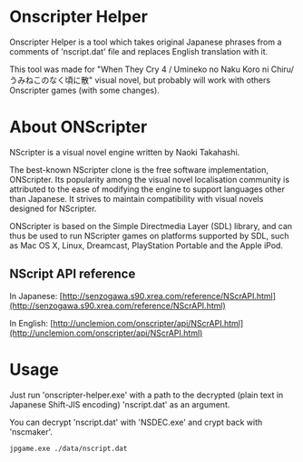 ﻿# Onscripter Helper

Onscripter Helper is a tool which takes original Japanese phrases from a comments of 'nscript.dat' file and replaces English translation with it.

This tool was made for "When They Cry 4 / Umineko no Naku Koro ni Chiru/ うみねこのなく頃に散" visual novel, but probably will work with others Onscripter games (with some changes).

# About ONScripter

NScripter is a visual novel engine written by Naoki Takahashi.

The best-known NScripter clone is the free software implementation, ONScripter. Its popularity among the visual novel localisation community is attributed to the ease of modifying the engine to support languages other than Japanese. It strives to maintain compatibility with visual novels designed for NScripter.

ONScripter is based on the Simple Directmedia Layer (SDL) library, and can thus be used to run NScripter games on platforms supported by SDL, such as Mac OS X, Linux, Dreamcast, PlayStation Portable and the Apple iPod.

## NScript API reference
In Japanese: [http://senzogawa.s90.xrea.com/reference/NScrAPI.html](http://senzogawa.s90.xrea.com/reference/NScrAPI.html)

In English: [http://unclemion.com/onscripter/api/NScrAPI.html](http://unclemion.com/onscripter/api/NScrAPI.html)

# Usage

Just run 'onscripter-helper.exe' with a path to the decrypted (plain text in Japanese Shift-JIS encoding) 'nscript.dat' as an argument.

You can decrypt 'nscript.dat' with 'NSDEC.exe' and crypt back with 'nscmaker'.

 ```
jpgame.exe ./data/nscript.dat
 ```
